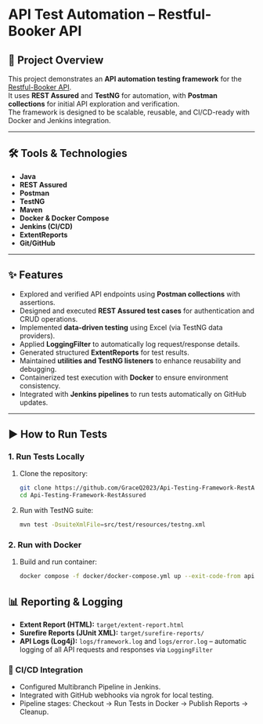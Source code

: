 # API Test Automation – Restful-Booker API

## 📌 Project Overview
This project demonstrates an **API automation testing framework** for the [Restful-Booker API](https://restful-booker.herokuapp.com).  
It uses **REST Assured** and **TestNG** for automation, with **Postman collections** for initial API exploration and verification.  
The framework is designed to be scalable, reusable, and CI/CD-ready with Docker and Jenkins integration.

---

## 🛠️ Tools & Technologies
- **Java**
- **REST Assured**
- **Postman**
- **TestNG**
- **Maven**
- **Docker & Docker Compose**
- **Jenkins (CI/CD)**
- **ExtentReports**
- **Git/GitHub**

---

## ✨ Features
- Explored and verified API endpoints using **Postman collections** with assertions.
- Designed and executed **REST Assured test cases** for authentication and CRUD operations.
- Implemented **data-driven testing** using Excel (via TestNG data providers).
- Applied **LoggingFilter** to automatically log request/response details.
- Generated structured **ExtentReports** for test results.
- Maintained **utilities and TestNG listeners** to enhance reusability and debugging.
- Containerized test execution with **Docker** to ensure environment consistency.
- Integrated with **Jenkins pipelines** to run tests automatically on GitHub updates.

---

## ▶️ How to Run Tests

### 1. Run Tests Locally 
1. Clone the repository:
   ```bash
   git clone https://github.com/GraceQ2023/Api-Testing-Framework-RestAssured.git
   cd Api-Testing-Framework-RestAssured
   ```

2. Run with TestNG suite:
    ```bash
    mvn test -DsuiteXmlFile=src/test/resources/testng.xml
   ```

### 2. Run with Docker
1. Build and run container:
    ```bash
    docker compose -f docker/docker-compose.yml up --exit-code-from api-tests
   ```

## 📊 Reporting & Logging
- **Extent Report (HTML):** `target/extent-report.html` 
- **Surefire Reports (JUnit XML):** `target/surefire-reports/` 
- **API Logs (Log4j):** `logs/framework.log` and `logs/error.log` – automatic logging of all API requests and responses via `LoggingFilter`


### 📌 CI/CD Integration
- Configured Multibranch Pipeline in Jenkins.
- Integrated with GitHub webhooks via ngrok for local testing.
- Pipeline stages: Checkout → Run Tests in Docker → Publish Reports → Cleanup.